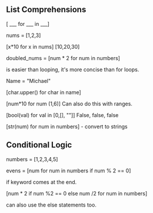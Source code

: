 ## List Comprehensions

[ ___ for ___ in ___]

nums = [1,2,3]

[x*10 for x in nums]
[10,20,30]

doubled_nums = [num * 2 for num in numbers]

is easier than looping, it's more concise than for loops.

Name = "Michael"

[char.upper() for char in name]

[num*10 for num (1,6)]
Can also do this with ranges.

[bool(val) for val in [0,[], ""]] False, false, false

[str(num) for num in numbers] - convert to strings


## Conditional Logic

numbers = [1,2,3,4,5]

evens = [num for num in numbers if num % 2 == 0]

if keyword comes at the end.

[num * 2 if num %2 == 0 else num /2 for num in numbers]

can also use the else statements too.

